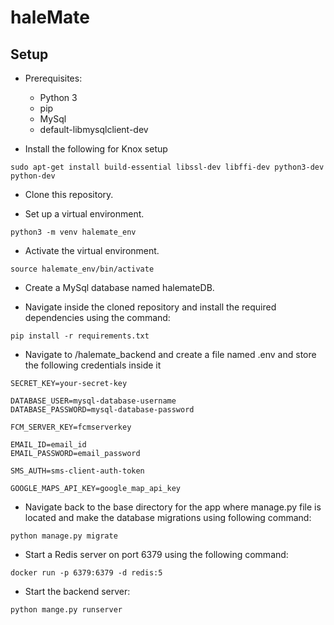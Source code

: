 # haleMate

## Setup
- Prerequisites:
  - Python 3
  - pip
  - MySql
  - default-libmysqlclient-dev

- Install the following for Knox setup
```
sudo apt-get install build-essential libssl-dev libffi-dev python3-dev python-dev

```

- Clone this repository.

- Set up a virtual environment.
```
python3 -m venv halemate_env
```

- Activate the virtual environment.
```
source halemate_env/bin/activate
```

- Create a MySql database named halemateDB.

- Navigate inside the cloned repository and install the required dependencies using the command:
```
pip install -r requirements.txt
```

- Navigate to /halemate_backend and create a file named .env and store the following credentials inside it
```
SECRET_KEY=your-secret-key

DATABASE_USER=mysql-database-username
DATABASE_PASSWORD=mysql-database-password

FCM_SERVER_KEY=fcmserverkey

EMAIL_ID=email_id
EMAIL_PASSWORD=email_password

SMS_AUTH=sms-client-auth-token

GOOGLE_MAPS_API_KEY=google_map_api_key
```

- Navigate back to the base directory for the app where <span>manage.py</span> file is located and make the database migrations using following command:
```
python manage.py migrate
```

- Start a Redis server on port 6379 using the following command:
```
docker run -p 6379:6379 -d redis:5
```

- Start the backend server:
```
python mange.py runserver
```
